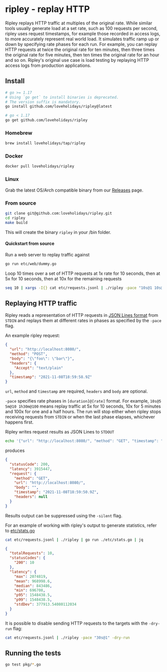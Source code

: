 # ripley - replay HTTP

Ripley replays HTTP traffic at multiples of the original rate. While similar tools usually generate load at a set rate, such as 100 requests per second, ripley uses request timestamps, for example those recorded in access logs, to more accurately represent real world load. It simulates traffic ramp up or down by specifying rate phases for each run. For example, you can replay HTTP requests at twice the original rate for ten minutes, then three times the original rate for five minutes, then ten times the original rate for an hour and so on. Ripley's original use case is load testing by replaying HTTP access logs from production applications.

## Install

```bash
# go >= 1.17
# Using `go get` to install binaries is deprecated.
# The version suffix is mandatory.
go install github.com/loveholidays/ripley@latest

# go < 1.17
go get github.com/loveholidays/ripley
```

### Homebrew

```bash
brew install loveholidays/tap/ripley
```

### Docker
```bash
docker pull loveholidays/ripley
```

### Linux
Grab the latest OS/Arch compatible binary from our [Releases](https://github.com/loveholidays/ripley/releases) page.

### From source
```bash
git clone git@github.com:loveholidays/ripley.git
cd ripley
make build
```

This will create the binary `ripley` in your /bin folder. 

#### Quickstart from source
Run a web server to replay traffic against

```bash
go run etc/web/dummy.go
```

Loop 10 times over a set of HTTP requests at 1x rate for 10 seconds, then at 5x for 10 seconds, then at 10x for the remaining requests

```bash
seq 10 | xargs -I{} cat etc/requests.jsonl | ./ripley -pace "10s@1 10s@5 1h@10"
```

## Replaying HTTP traffic

Ripley reads a representation of HTTP requests in [JSON Lines format](https://jsonlines.org/) from `STDIN` and replays them at different rates in phases as specified by the `-pace` flag.

An example ripley request:

```JSON
{
  "url": "http://localhost:8080/",
  "method": "POST",
  "body": "{\"foo\": \"bar\"}",
  "headers": {
    "Accept": "text/plain"
  },
  "timestamp": "2021-11-08T18:59:58.9Z"
}
```

`url`, `method` and `timestamp` are required, `headers` and `body` are optional.

`-pace` specifies rate phases in `[duration]@[rate]` format. For example, `10s@5 5m@10 1h30m@100` means replay traffic at 5x for 10 seconds, 10x for 5 minutes and 100x for one and a half hours. The run will stop either when ripley stops receiving requests from `STDIN` or when the last phase elapses, whichever happens first.

Ripley writes request results as JSON Lines to `STDOUT`

```bash
echo '{"url": "http://localhost:8080/", "method": "GET", "timestamp": "2021-11-08T18:59:50.9Z"}' | ./ripley | jq
```

produces

```JSON
{
  "statusCode": 200,
  "latency": 3915447,
  "request": {
    "method": "GET",
    "url": "http://localhost:8080/",
    "body": "",
    "timestamp": "2021-11-08T18:59:50.9Z",
    "headers": null
  }
}
```

Results output can be suppressed using the `-silent` flag.

For an example of working with ripley's output to generate statistics, refer to [etc/stats.go](https://github.com/loveholidays/ripley/blob/main/etc/stats.go)

```bash
cat etc/requests.jsonl | ./ripley | go run ./etc/stats.go | jq
```

```JSON
{
  "totalRequests": 10,
  "statusCodes": {
    "200": 10
  },
  "latency": {
    "max": 2074819,
    "mean": 968998.6,
    "median": 843486,
    "min": 696708,
    "p95": 1548438.5,
    "p99": 1548438.5,
    "stdDev": 377913.54080112034
  }
}
```

It is possible to disable sending HTTP requests to the targets with the `-dry-run` flag:

```bash
cat etc/requests.jsonl | ./ripley -pace "30s@1" -dry-run
```

## Running the tests

```bash
go test pkg/*.go
```
